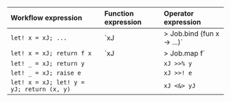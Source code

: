 
 Workflow expression                      | Function expression               | Operator expression
:---------------------------------------- |:--------------------------------- |:----------------------------
`let! x = xJ; ...`                        | `xJ |> Job.bind (fun x -> ...)`   | `xJ >>= fun x -> ...`
`let! x = xJ; return f x`                 | `xJ |> Job.map f`                 | `xJ |>> f`
`let! _ = xJ; return y`                   |                                   | `xJ >>% y`
`let! _ = xJ; raise e`                    |                                   | `xJ >>! e`
`let! x = xJ; let! y = yJ; return (x, y)` |                                   | `xJ <&> yJ`

